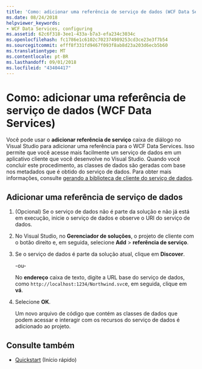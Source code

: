 ```yaml
---
title: 'Como: adicionar uma referência de serviço de dados (WCF Data Services)'
ms.date: 08/24/2018
helpviewer_keywords:
- WCF Data Services, configuring
ms.assetid: 62c6f318-3ee1-433a-b7a3-efa234c3034c
ms.openlocfilehash: fc1786e1c6102c702374989253cd3ce23e3f7b54
ms.sourcegitcommit: efff8f331fd9467f093f8ab8d23a203d6ecb5b60
ms.translationtype: MT
ms.contentlocale: pt-BR
ms.lasthandoff: 09/01/2018
ms.locfileid: "43404417"
---
```

# <a name="how-to-add-a-data-service-reference-wcf-data-services"></a>Como: adicionar uma referência de serviço de dados (WCF Data Services)

Você pode usar o **adicionar referência de serviço** caixa de diálogo no Visual Studio para adicionar uma referência para o WCF Data Services. Isso permite que você acesse mais facilmente um serviço de dados em um aplicativo cliente que você desenvolve no Visual Studio. Quando você concluir este procedimento, as classes de dados são geradas com base nos metadados que é obtido do serviço de dados. Para obter mais informações, consulte [gerando a biblioteca de cliente do serviço de dados](../../../../docs/framework/data/wcf/generating-the-data-service-client-library-wcf-data-services.md).

## <a name="add-a-data-service-reference"></a>Adicionar uma referência de serviço de dados

1. (Opcional) Se o serviço de dados não é parte da solução e não já está em execução, inicie o serviço de dados e observe o URI do serviço de dados.

2. No Visual Studio, no **Gerenciador de soluções**, o projeto de cliente com o botão direito e, em seguida, selecione **Add** > **referência de serviço**.

3. Se o serviço de dados é parte da solução atual, clique em **Discover**.

     -ou-

     No **endereço** caixa de texto, digite a URL base do serviço de dados, como `http://localhost:1234/Northwind.svc`e, em seguida, clique em **vá**.

4. Selecione **OK**.

     Um novo arquivo de código que contém as classes de dados que podem acessar e interagir com os recursos do serviço de dados é adicionado ao projeto.

## <a name="see-also"></a>Consulte também

- [Quickstart](../../../../docs/framework/data/wcf/quickstart-wcf-data-services.md) (Início rápido)